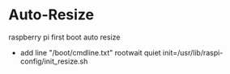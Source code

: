 # Auto-Resize
raspberry pi first boot auto resize


- add line "/boot/cmdline.txt" 
rootwait quiet init=/usr/lib/raspi-config/init_resize.sh
